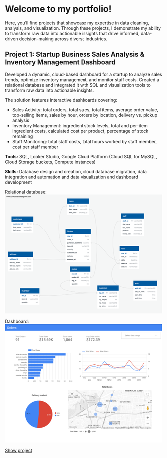# Welcome to my portfolio! 

Here, you’ll find projects that showcase my expertise in data cleaning, analysis, and visualization. Through these projects, I demonstrate my ability to transform raw data into actionable insights that drive informed, data-driven decision-making across diverse industries.

## Project 1: Startup Business Sales Analysis & Inventory Management Dashboard

Developed a dynamic, cloud-based dashboard for a startup to analyze sales trends, optimize inventory management, and monitor staff costs. Created a relational database and integrated it with SQL and visualization tools to transform raw data into actionable insights.

The solution features interactive dashboards covering:

- Sales Activity: total orders, total sales, total items, average order value, top-selling items, sales by hour, orders by location, delivery vs. pickup analysis
- Inventory Management: ingredient stock levels, total and per-item ingredient costs, calculated cost per product, percentage of stock remaining
- Staff Monitoring: total staff costs, total hours worked by staff member, cost per staff member

**Tools:** SQL, Looker Studio, Google Cloud Platform (Cloud SQL for MySQL, Cloud Storage buckets, Compute instances)

**Skills:** Database design and creation, cloud database migration, data integration and automation and data visualization and dashboard development

Relational database:
![Dashboard Screenshot](Images/project1_RD.png)

Dashboard:
![Dashboard Screenshot](Images/Project1_dashboard.png)

[Show project](project_1/)



